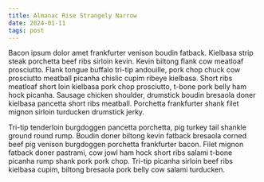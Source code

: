 ```yaml
---
title: Almanac Rise Strangely Narrow
date: 2024-01-11
tags: post
---
```


Bacon ipsum dolor amet frankfurter venison boudin fatback.  Kielbasa strip steak porchetta beef ribs sirloin kevin.  Kevin biltong flank cow meatloaf prosciutto.  Flank tongue buffalo tri-tip andouille, pork chop chuck cow prosciutto meatball picanha chislic cupim ribeye kielbasa.  Short ribs meatloaf short loin kielbasa pork chop prosciutto, t-bone pork belly ham hock picanha.  Sausage chicken shoulder, drumstick boudin bresaola doner kielbasa pancetta short ribs meatball.  Porchetta frankfurter shank filet mignon sirloin turducken drumstick jerky.

Tri-tip tenderloin burgdoggen pancetta porchetta, pig turkey tail shankle ground round rump.  Boudin doner biltong kevin fatback bresaola corned beef pig venison burgdoggen porchetta frankfurter bacon.  Filet mignon fatback doner pastrami, cow jowl ham hock short ribs salami t-bone picanha rump shank pork pork chop.  Tri-tip picanha sirloin beef ribs kielbasa cupim, biltong bresaola pork belly cow salami turducken.